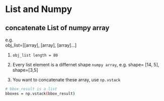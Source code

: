 # List and Numpy

## concatenate List of numpy array
e.g.  
obj_list=[[array], [array], [array]...]

1. `obj_list length = 80`

2. Every list element is a differnet shape `numpy array`, e.g. shape= [14, 5], shape=[3,5]

3. You want to concatenate these array, use `np.vstack`

```bash
# bbox_result is a list
bboxes = np.vstack(bbox_result)
```
